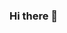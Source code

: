 ### Hi there 👋

<!--
**Teyiowuawi/Teyiowuawi** is a ✨ _special_ ✨ repository because its `README.md` (this file) appears on your GitHub profile.

Here are some ideas to get you started:

- 🔭 I’m currently working on making a family to-do list using React so my family can stop asking me to do the dishes all the time!
- 🌱 I’m currently learning Java 
- 👯 I’m looking to collaborate on mini, fun and creative projects
- 🤔 I’m looking for help with finding websites where I cna practically apply Java code 
- 💬 Ask me about Song recommendations!
- 📫 How to reach me: LinkedIn: Bariyat Taiwo Eyiowuawi 
- 😄 Pronouns: she/her
- ⚡ Fun fact: My twin sister was born 45 minutes later than me
-->
